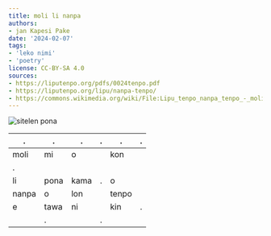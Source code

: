 ```yaml
---
title: moli li nanpa
authors:
- jan Kapesi Pake
date: '2024-02-07'
tags:
- 'leko nimi'
- 'poetry'
license: CC-BY-SA 4.0
sources:
- https://liputenpo.org/pdfs/0024tenpo.pdf
- https://liputenpo.org/lipu/nanpa-tenpo/
- https://commons.wikimedia.org/wiki/File:Lipu_tenpo_nanpa_tenpo_-_moli_li_nanpa.png
---
```


![sitelen pona](https://upload.wikimedia.org/wikipedia/commons/b/bc/Lipu_tenpo_nanpa_tenpo_-_moli_li_nanpa.png)

.|.|.|.|.|.
-|-|-|-|-|-
moli|mi|o||kon
|.
li|pona|kama|.|o
nanpa|o|lon||tenpo
e|tawa|ni||kin|.
||.||.